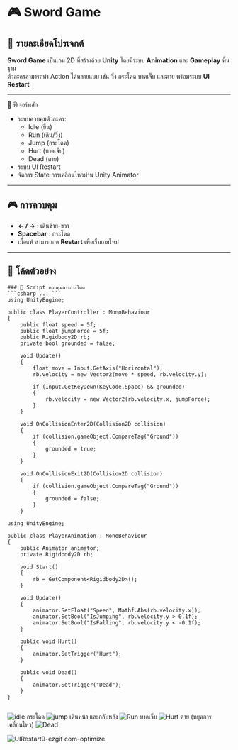 # 🎮 Sword Game

## 📌 รายละเอียดโปรเจกต์
**Sword Game** เป็นเกม 2D ที่สร้างด้วย **Unity** โดยมีระบบ **Animation** และ **Gameplay** พื้นฐาน  
ตัวละครสามารถทำ Action ได้หลายแบบ เช่น วิ่ง กระโดด บาดเจ็บ และตาย พร้อมระบบ **UI Restart**  

---
🚀 ฟีเจอร์หลัก
- ระบบควบคุมตัวละคร:
  - Idle (ยืน)
  - Run (เดิน/วิ่ง)
  - Jump (กระโดด)
  - Hurt (บาดเจ็บ)
  - Dead (ตาย)
- ระบบ UI Restart
- จัดการ State การเคลื่อนไหวผ่าน Unity Animator

---

## 🎮 การควบคุม
- **← / →** : เดินซ้าย-ขวา  
- **Spacebar** : กระโดด  
- เมื่อแพ้ สามารถกด **Restart** เพื่อเริ่มเกมใหม่  

---

## 📜 โค้ดตัวอย่าง
```
### 🔹 Script ควบคุมการกระโดด
```csharp ... ```
using UnityEngine;

public class PlayerController : MonoBehaviour
{
    public float speed = 5f;
    public float jumpForce = 5f;
    public Rigidbody2D rb;
    private bool grounded = false;

    void Update()
    {
        float move = Input.GetAxis("Horizontal");
        rb.velocity = new Vector2(move * speed, rb.velocity.y);

        if (Input.GetKeyDown(KeyCode.Space) && grounded)
        {
            rb.velocity = new Vector2(rb.velocity.x, jumpForce);
        }
    }

    void OnCollisionEnter2D(Collision2D collision)
    {
        if (collision.gameObject.CompareTag("Ground"))
        {
            grounded = true;
        }
    }

    void OnCollisionExit2D(Collision2D collision)
    {
        if (collision.gameObject.CompareTag("Ground"))
        {
            grounded = false;
        }
    }
```
```
using UnityEngine;

public class PlayerAnimation : MonoBehaviour
{
    public Animator animator;
    private Rigidbody2D rb;

    void Start()
    {
        rb = GetComponent<Rigidbody2D>();
    }

    void Update()
    {
        animator.SetFloat("Speed", Mathf.Abs(rb.velocity.x));
        animator.SetBool("IsJumping", rb.velocity.y > 0.1f);
        animator.SetBool("IsFalling", rb.velocity.y < -0.1f);
    }

    public void Hurt()
    {
        animator.SetTrigger("Hurt");
    }

    public void Dead()
    {
        animator.SetTrigger("Dead");
    }
}
```
```
```

![idle](https://github.com/user-attachments/assets/fab89433-84d4-44c9-9ee8-6c524b52659a)
กระโดด
![jump](https://github.com/user-attachments/assets/1a5b77cb-2b43-469b-a909-995163d5be48)
เดินหน้า และกลับหลัง
![Run](https://github.com/user-attachments/assets/443c8442-c6ec-48f8-a4cd-2b6f21e173c9)
บาดเจ็บ
![Hurt](https://github.com/user-attachments/assets/28c34f09-0d84-44cc-aacf-17a9feca2adb)
ตาย (หยุดการเคลื่อนไหว)
![Dead](https://github.com/user-attachments/assets/2856189a-34d9-45bb-acbc-fc10e7158a74)

![UIRestart9-ezgif com-optimize](https://github.com/user-attachments/assets/2a229b84-15f6-4579-b3e2-a4eae12cdee9)





